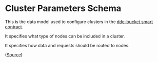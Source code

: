 
# Cluster Parameters Schema

This is the data model used to configure clusters in the [ddc-bucket smart contract](https://github.com/Cerebellum-Network/ddc-bucket-contract).

It specifies what type of nodes can be included in a cluster.

It specifies how data and requests should be routed to nodes.


([Source](https://github.com/Cerebellum-Network/ddc-schemas))


